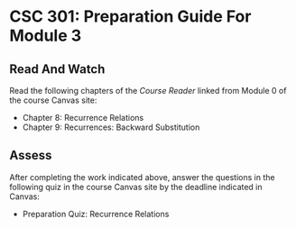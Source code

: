 # CSC 301: Preparation Guide For Module 3
## Read And Watch

Read the following chapters of the *Course Reader* linked from Module 0 of the course Canvas site:

* Chapter 8: Recurrence Relations
* Chapter 9: Recurrences: Backward Substitution

## Assess

After completing the work indicated above, answer the questions in the following quiz in the course Canvas site by the deadline indicated in Canvas:

* Preparation Quiz: Recurrence Relations
